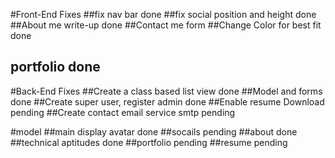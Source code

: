 #Front-End Fixes
##fix nav bar done
##fix social position and height done
##About me write-up done
##Contact me form 
##Change Color for best fit done
## portfolio done

#Back-End Fixes
##Create a class based list view done
##Model and forms done
##Create super user, register admin done
##Enable resume Download pending
##Create contact email service smtp pending


#model
##main display avatar done
##socails pending
##about done
##technical aptitudes done
##portfolio pending
##resume pending

